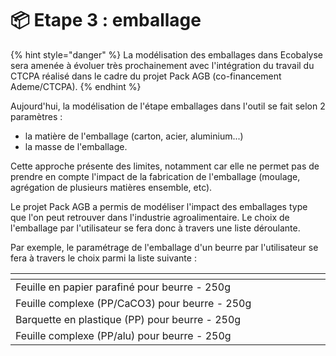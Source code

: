 # 📦 Etape 3 : emballage

{% hint style="danger" %}
La modélisation des emballages dans Ecobalyse sera amenée à évoluer très prochainement avec l'intégration du travail du CTCPA réalisé dans le cadre du projet Pack AGB (co-financement Ademe/CTCPA).&#x20;
{% endhint %}

Aujourd'hui, la modélisation de l'étape emballages dans l'outil se fait selon 2 paramètres :&#x20;

* la matière de l'emballage (carton, acier, aluminium...)
* la masse de l'emballage.

Cette approche présente des limites, notamment car elle ne permet pas de prendre en compte l'impact de la fabrication de l'emballage (moulage, agrégation de plusieurs matières ensemble, etc).

Le projet Pack AGB a permis de modéliser l'impact des emballages type que l'on peut retrouver dans l'industrie agroalimentaire. Le choix de l'emballage par l'utilisateur se fera donc à travers une liste déroulante.

Par exemple, le paramétrage de l'emballage d'un beurre par l'utilisateur se fera à travers le choix parmi la liste suivante :&#x20;

<table data-header-hidden><thead><tr><th width="867"></th></tr></thead><tbody><tr><td>Feuille en papier parafiné pour beurre - 250g</td></tr><tr><td>Feuille complexe (PP/CaCO3) pour beurre - 250g</td></tr><tr><td>Barquette en plastique (PP) pour beurre - 250g</td></tr><tr><td>Feuille complexe (PP/alu) pour beurre - 250g</td></tr></tbody></table>
